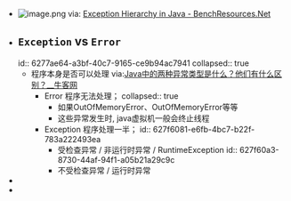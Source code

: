 - ![image.png](../assets/exception-hierarchy-in-java.webp)
  via: [Exception Hierarchy in Java - BenchResources.Net](https://www.benchresources.net/exception-hierarchy-in-java/)
- ## `Exception` vs `Error`
  id:: 6277ae64-a3bf-40c7-9165-ce9b94ac7941
  collapsed:: true
  - 程序本身是否可以处理 via:[Java中的两种异常类型是什么？他们有什么区别？__牛客网](https://www.nowcoder.com/questionTerminal/3ded1983c85c4ae197e005bd31777bc7?toCommentId=80958)
    - Error 程序无法处理；
      collapsed:: true
      - 如果OutOfMemoryError、OutOfMemoryError等等
      - 这些异常发生时, java虚拟机一般会终止线程
    - Exception 程序处理一半；
      id:: 627f6081-e6fb-4bc7-b22f-783a222493ea
      - 受检查异常 / 非运行时异常 / RuntimeException
        id:: 627f60a3-8730-44af-94f1-a05b21a29c9c
      - 不受检查异常 / 运行时异常
-
-